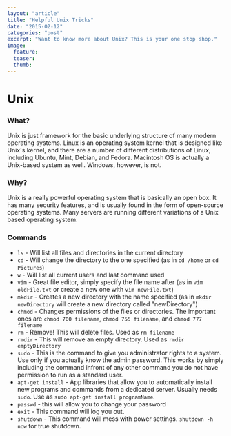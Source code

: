```yaml
---
layout: "article"
title: "Helpful Unix Tricks"
date: "2015-02-12"
categories: "post"
excerpt: "Want to know more about Unix? This is your one stop shop."
image:
  feature:
  teaser:
  thumb:
---
```


# Unix

### What?

Unix is just framework for the basic underlying structure of many modern operating systems.
Linux is an operating system kernel that is designed like Unix's kernel, and there are a
number of different distributions of Linux, including Ubuntu, Mint, Debian, and Fedora.
Macintosh OS is actually a Unix-based system as well. Windows, however, is not.

### Why?

Unix is a really powerful operating system that is basically an open box. It has many security features, and
is usually found in the form of open-source operating systems. Many servers are running different variations
of a Unix based operating system.

### Commands

* `ls` - Will list all files and directories in the current directory
* `cd` - Will change the directory to the one specified (as in `cd /home` or `cd Pictures`)
* `w` - Will list all current users and last command used
* `vim` - Great file editor, simply specify the file name after (as in `vim oldFile.txt` or create a new one with `vim newFile.txt`)
* `mkdir` - Creates a new directory with the name specified (as in `mkdir newDirectory` will create a new directory called "newDirectory")
* `chmod` - Changes permissions of the files or directories. The important ones are `chmod 700 filename`, `chmod 755 filename`, and `chmod 777 filename`
* `rm` - Remove! This will delete files. Used as `rm filename`
* `rmdir` - This will remove an empty directory. Used as `rmdir emptyDirectory`
* `sudo` - This is the command to give you administrator rights to a system. Use only if you actually know the admin password. This works by simply including the command infront of any other command you do not have permission to run as a standard user.
* `apt-get install` - App libraries that allow you to automatically install new programs and commands from a dedicated server. Usually needs `sudo`. Use as `sudo apt-get install programName`.
* `passwd` - this will allow you to change your password
* `exit` - This command will log you out.
* `shutdown` - This command will mess with power settings. `shutdown -h now` for true shutdown.
